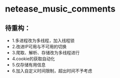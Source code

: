 # netease_music_comments

待重构：
---

- 1.多进程改为多线程，加入线程锁
- 2.改进IP可用与不可用的切换
- 3.爬取、解析、存储改为多线程进行
- 4.cookie的获取自动化
- 5.仅存储有用信息
- 6.加入自定义时间限制，超出时间不予考虑
